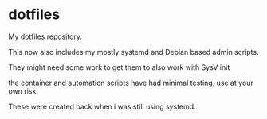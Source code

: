 # dotfiles

My dotfiles repository. 

This now also includes my mostly systemd and Debian based admin scripts.

They might need some work to get them to also work with SysV init

the container and automation scripts have had minimal testing, use at your own risk.

These were created back when i was still using systemd.  